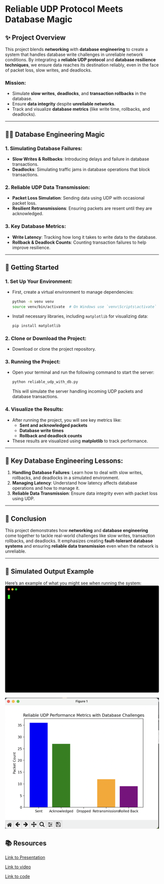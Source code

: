 # **Reliable UDP Protocol Meets Database Magic**

## ✨ **Project Overview**

This project blends **networking** with **database engineering** to create a system that handles database write challenges in unreliable network conditions. By integrating a **reliable UDP protocol** and **database resilience techniques**, we ensure data reaches its destination reliably, even in the face of packet loss, slow writes, and deadlocks.

### **Mission:**

-   Simulate **slow writes**, **deadlocks**, and **transaction rollbacks** in the database.
-   Ensure **data integrity** despite **unreliable networks**.
-   Track and visualize **database metrics** (like write time, rollbacks, and deadlocks).

---

## 🧑‍💻 **Database Engineering Magic**

### **1. Simulating Database Failures:**

-   **Slow Writes & Rollbacks**: Introducing delays and failure in database transactions.
-   **Deadlocks**: Simulating traffic jams in database operations that block transactions.

### **2. Reliable UDP Data Transmission:**

-   **Packet Loss Simulation**: Sending data using UDP with occasional packet loss.
-   **Resilient Retransmissions**: Ensuring packets are resent until they are acknowledged.

### **3. Key Database Metrics:**

-   **Write Latency**: Tracking how long it takes to write data to the database.
-   **Rollback & Deadlock Counts**: Counting transaction failures to help improve resilience.

---

## 🚀 **Getting Started**

### **1. Set Up Your Environment:**

-   First, create a virtual environment to manage dependencies:
    ```bash
    python -m venv venv
    source venv/bin/activate  # On Windows use `venv\Scripts\activate`
    ```
-   Install necessary libraries, including `matplotlib` for visualizing data:
    ```bash
    pip install matplotlib
    ```

### **2. Clone or Download the Project:**

-   Download or clone the project repository.

### **3. Running the Project:**

-   Open your terminal and run the following command to start the server:
    ```bash
    python reliable_udp_with_db.py
    ```
    This will simulate the server handling incoming UDP packets and database transactions.

### **4. Visualize the Results:**

-   After running the project, you will see key metrics like:
    -   **Sent and acknowledged packets**
    -   **Database write times**
    -   **Rollback and deadlock counts**
-   These results are visualized using **matplotlib** to track performance.

---

## 🔧 **Key Database Engineering Lessons:**

1. **Handling Database Failures**: Learn how to deal with slow writes, rollbacks, and deadlocks in a simulated environment.
2. **Managing Latency**: Understand how latency affects database operations and how to manage it.
3. **Reliable Data Transmission**: Ensure data integrity even with packet loss using UDP.

---

## 🌟 **Conclusion**

This project demonstrates how **networking** and **database engineering** come together to tackle real-world challenges like slow writes, transaction rollbacks, and deadlocks. It emphasizes creating **fault-tolerant database systems** and ensuring **reliable data transmission** even when the network is unreliable.

---

## 🔮 **Simulated Output Example**

Here’s an example of what you might see when running the system:
![Simulated Output](output.svg)

![Output Chart](output.png)

## 📚 **Resources**

[Link to Presentation]()

[Link to video](output.svg)

[Link to code]()
